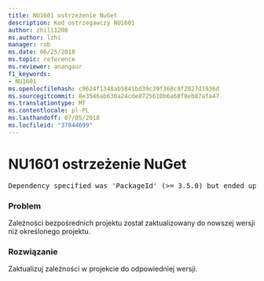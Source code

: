 ```yaml
---
title: NU1601 ostrzeżenie NuGet
description: Kod ostrzegawczy NU1601
author: zhili1208
ms.author: lzhi
manager: rob
ms.date: 06/25/2018
ms.topic: reference
ms.reviewer: anangaur
f1_keywords:
- NU1601
ms.openlocfilehash: c9624f1348ab5841bd39c39f368c9f2027d1936d
ms.sourcegitcommit: 8e3546ab630a24cde8725610b6a68f8eb87afa47
ms.translationtype: MT
ms.contentlocale: pl-PL
ms.lasthandoff: 07/05/2018
ms.locfileid: "37844699"
---
```

# <a name="nuget-warning-nu1601"></a>NU1601 ostrzeżenie NuGet

<pre>Dependency specified was 'PackageId' (>= 3.5.0) but ended up with 'PackageId' 4.0.0.</pre>

### <a name="issue"></a>Problem
Zależności bezpośrednich projektu został zaktualizowany do nowszej wersji niż określonego projektu.

### <a name="solution"></a>Rozwiązanie
Zaktualizuj zależności w projekcie do odpowiedniej wersji.